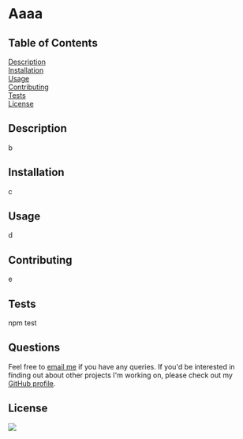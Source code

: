 # Aaaa

## Table of Contents

  [Description](#description)<br />[Installation](#installation)<br />[Usage](#usage)<br />[Contributing](#contributing)<br />[Tests](#tests)<br />[License](#license)<br />

  ## Description

  b
  
  ## Installation
  
  c
  
  ## Usage
  
  d
  
  ## Contributing
  
  e
  
  ## Tests
  
  npm test
  
  ## Questions
  
Feel free to [email me](mailto:paul@primitive.co?subject=Aaaa) if you have any queries. If you'd be interested in finding out about other projects I'm working on, please check out my [GitHub profile](https://github.com/paulashby).
  
  ## License
  
  [<img src="https://img.shields.io/badge/License-MIT-yellow.svg">](https://opensource.org/licenses/MIT)
